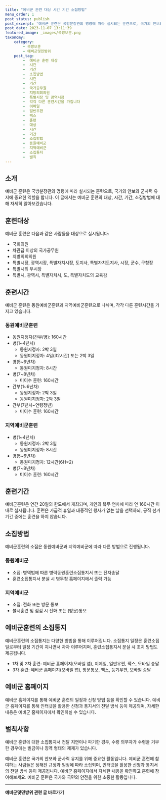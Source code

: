 ```yaml
---
title: "예비군 훈련 대상 시간 기간 소집방법"
menu_order: 1
post_status: publish
post_excerpt: '예비군 훈련은 국방분장관의 명령에 따라 실시되는 훈련으로, 국가의 안보와 군사력 유지에 중요한 역할을 합니다. 이 글에서는 예비군 훈련의 대상, 시간, 기간, 소집방법에 대해 자세히 알아보겠습니다.'
post_date: 2023-11-07 13:11:39
featured_image: _images/국방보훈.png
taxonomy:
    category:
        - 국방보훈
        - 예비군및민방위
    post_tag:
        -  예비군 훈련 대상
        -  시간
        -  기간
        -  소집방법
        -  시간
        -  기간
        -  국가공무원
        -  지방의회의원
        -  특별시장 및 광역시장
        -  각각 다른 훈련시간을 가집니다
        -  이메일
        -  일반우편
        -  팩스
        -  훈련
        -  대상
        -  시간
        -  기간
        -  소집방법
        -  동원예비군
        -  지역예비군
        -  소집통지
        -  벌칙
---
```



## 소개
예비군 훈련은 국방분장관의 명령에 따라 실시되는 훈련으로, 국가의 안보와 군사력 유지에 중요한 역할을 합니다. 이 글에서는 예비군 훈련의 대상, 시간, 기간, 소집방법에 대해 자세히 알아보겠습니다.

## 훈련대상
예비군 훈련은 다음과 같은 사람들을 대상으로 실시됩니다:
- 국회의원
- 차관급 이상의 국가공무원
- 지방의회의원
- 특별시장, 광역시장, 특별자치시장, 도지사, 특별자치도지사, 시장, 군수, 구청장
- 특별시의 부시장
- 특별시, 광역시, 특별자치시, 도, 특별자치도의 교육감

## 훈련시간
예비군 훈련은 동원예비군훈련과 지역예비군훈련으로 나뉘며, 각각 다른 훈련시간을 가지고 있습니다.

### 동원예비군훈련
- 동원지정자(간부/병): 160시간
- 병(1~4년차)
  - 동원지정자: 2박 3일
  - 동원미지정자: 4일(32시간) 또는 2박 3일
- 병(5~6년차)
  - 동원미지정자: 8시간
- 병(7~8년차)
  - 미이수 훈련: 160시간
- 간부(1~6년차)
  - 동원지정자: 2박 3일
  - 동원미지정자: 2박 3일
- 간부(7년차~연령정년)
  - 미이수 훈련: 160시간

### 지역예비군훈련
- 병(1~4년차)
  - 동원지정자: 2박 3일
  - 동원미지정자: 8시간
- 병(5~6년차)
  - 동원미지정자: 12시간(6H×2)
- 병(7~8년차)
  - 미이수 훈련: 160시간

## 훈련기간
예비군훈련은 연간 20일의 한도에서 개최되며, 개인의 복무 연차에 따라 연 160시간 이내로 실시됩니다. 훈련은 가급적 휴일과 대중적인 행사가 없는 날을 선택하되, 공직 선거기간 중에는 훈련을 하지 않습니다.

## 소집방법
예비군훈련의 소집은 동원예비군과 지역예비군에 따라 다른 방법으로 진행됩니다.

### 동원예비군
- 소집: 병역법에 따른 병력동원훈련소집통지서 또는 전자송달
- 훈련소집통지서 분실 시 병무청 홈페이지에서 출력 가능

### 지역예비군
- 소집: 전화 또는 방문 통보
- 불시훈련 및 점검 시 전화 또는 (방문)통보

## 예비군훈련의 소집통지
예비군훈련의 소집통지는 다양한 방법을 통해 이루어집니다. 소집통지 일정은 훈련소집일로부터 일정 기간이 지나면서 차차 이루어지며, 훈련소집통지서 분실 시 조치 방법도 제공됩니다.

- 1차 및 2차 훈련: 예비군 홈페이지(모바일 앱), 이메일, 일반우편, 팩스, 모바일 송달
- 3차 훈련: 예비군 홈페이지(모바일 앱), 방문통보, 팩스, 등기우편, 모바일 송달

## 예비군 홈페이지
예비군 홈페이지를 통해 예비군 훈련의 일정과 신청 방법 등을 확인할 수 있습니다. 예비군 홈페이지를 통해 인터넷을 활용한 신청과 통지서의 전달 방식 등이 제공되며, 자세한 내용은 예비군 홈페이지에서 확인하실 수 있습니다.

## 벌칙사항
예비군 훈련에 대한 소집통지서 전달 지연이나 파기한 경우, 수령 의무자가 수령을 거부한 경우에는 벌금이나 징역 형태의 제재가 있습니다.

예비군 훈련은 국가의 안보와 군사력 유지를 위해 중요한 활동입니다. 예비군 훈련에 참여하는 사람들은 정해진 규정과 일정에 따라 소집되며, 인터넷을 활용한 신청과 통지서의 전달 방식 등이 제공됩니다. 예비군 홈페이지에서 자세한 내용을 확인하고 훈련에 참여해보세요. 예비군 훈련은 국가와 국민의 안전을 위한 소중한 활동입니다.
<!-- wp:separator -->
<hr class="wp-block-separator has-alpha-channel-opacity"/>
<!-- /wp:separator -->

<!-- wp:group {"backgroundColor":"base","layout":{"type":"constrained"}} -->
<div class="wp-block-group has-base-background-color has-background"><!-- wp:paragraph {"align":"center","fontSize":"medium"} -->
<p class="has-text-align-center has-large-font-size"><strong>예비군및민방위 관련 글 바로가기</strong></p>
<!-- /wp:paragraph -->


<!-- wp:latest-posts
{"categories":[{"id":9797,"count":19,"description":"","link":"https://uknowlaw.com/category/%ec%98%88%eb%b9%84%ea%b5%b0%eb%b0%8f%eb%af%bc%eb%b0%a9%ec%9c%84/","name":"예비군및민방위","slug":"예비군및민방위","taxonomy":"category","parent":0,"meta":[],"_links":{"self":[{"href":"https://uknowlaw.com/wp-json/wp/v2/categories/9797"}],"collection":[{"href":"https://uknowlaw.com/wp-json/wp/v2/categories"}],"about":[{"href":"https://uknowlaw.com/wp-json/wp/v2/taxonomies/category"}],"wp:post_type":[{"href":"https://uknowlaw.com/wp-json/wp/v2/posts?categories=9797"}],"curies":[{"name":"wp","href":"https://api.w.org/{rel}","templated":true}]}}]} /--></div>
<!-- /wp:group -->